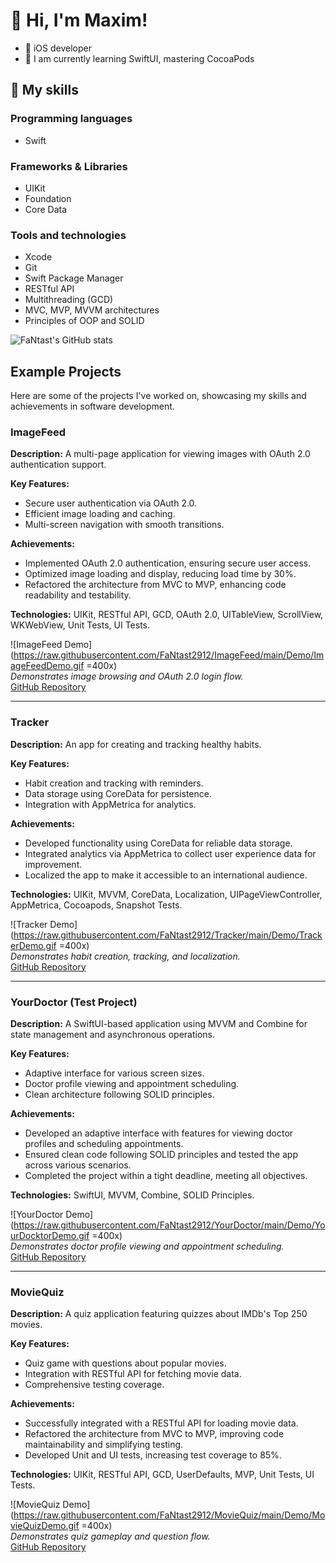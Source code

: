 # 👋 Hi, I'm Maxim!

- 📱 iOS developer
- 💭 I am currently learning SwiftUI, mastering CocoaPods
## 🚀 My skills

### Programming languages

- Swift
### Frameworks & Libraries

- UIKit
- Foundation
- Core Data
### Tools and technologies

- Xcode
- Git
- Swift Package Manager
- RESTful API
- Multithreading (GCD)
- MVC, MVP, MVVM architectures
- Principles of OOP and SOLID

![FaNtast's GitHub stats](https://github-readme-stats.vercel.app/api?username=FaNtast2912&show_icons=true&theme=tokyonight)

## Example Projects

Here are some of the projects I've worked on, showcasing my skills and achievements in software development.

### ImageFeed
**Description:** A multi-page application for viewing images with OAuth 2.0 authentication support.

**Key Features:**
- Secure user authentication via OAuth 2.0.
- Efficient image loading and caching.
- Multi-screen navigation with smooth transitions.

**Achievements:**
- Implemented OAuth 2.0 authentication, ensuring secure user access.
- Optimized image loading and display, reducing load time by 30%.
- Refactored the architecture from MVC to MVP, enhancing code readability and testability.

**Technologies:** UIKit, RESTful API, GCD, OAuth 2.0, UITableView, ScrollView, WKWebView, Unit Tests, UI Tests.

![ImageFeed Demo](https://raw.githubusercontent.com/FaNtast2912/ImageFeed/main/Demo/ImageFeedDemo.gif =400x)  
*Demonstrates image browsing and OAuth 2.0 login flow.*  
[GitHub Repository](https://github.com/FaNtast2912/ImageFeed)

---

### Tracker
**Description:** An app for creating and tracking healthy habits.

**Key Features:**
- Habit creation and tracking with reminders.
- Data storage using CoreData for persistence.
- Integration with AppMetrica for analytics.

**Achievements:**
- Developed functionality using CoreData for reliable data storage.
- Integrated analytics via AppMetrica to collect user experience data for improvement.
- Localized the app to make it accessible to an international audience.

**Technologies:** UIKit, MVVM, CoreData, Localization, UIPageViewController, AppMetrica, Cocoapods, Snapshot Tests.

![Tracker Demo](https://raw.githubusercontent.com/FaNtast2912/Tracker/main/Demo/TrackerDemo.gif =400x)  
*Demonstrates habit creation, tracking, and localization.*  
[GitHub Repository](https://github.com/FaNtast2912/Tracker)

---

### YourDoctor (Test Project)
**Description:** A SwiftUI-based application using MVVM and Combine for state management and asynchronous operations.

**Key Features:**
- Adaptive interface for various screen sizes.
- Doctor profile viewing and appointment scheduling.
- Clean architecture following SOLID principles.

**Achievements:**
- Developed an adaptive interface with features for viewing doctor profiles and scheduling appointments.
- Ensured clean code following SOLID principles and tested the app across various scenarios.
- Completed the project within a tight deadline, meeting all objectives.

**Technologies:** SwiftUI, MVVM, Combine, SOLID Principles.

![YourDoctor Demo](https://raw.githubusercontent.com/FaNtast2912/YourDoctor/main/Demo/YourDocktorDemo.gif =400x)  
*Demonstrates doctor profile viewing and appointment scheduling.*  
[GitHub Repository](https://github.com/FaNtast2912/YourDoctor)

---

### MovieQuiz
**Description:** A quiz application featuring quizzes about IMDb's Top 250 movies.

**Key Features:**
- Quiz game with questions about popular movies.
- Integration with RESTful API for fetching movie data.
- Comprehensive testing coverage.

**Achievements:**
- Successfully integrated with a RESTful API for loading movie data.
- Refactored the architecture from MVC to MVP, improving code maintainability and simplifying testing.
- Developed Unit and UI tests, increasing test coverage to 85%.

**Technologies:** UIKit, RESTful API, GCD, UserDefaults, MVP, Unit Tests, UI Tests.

![MovieQuiz Demo](https://raw.githubusercontent.com/FaNtast2912/MovieQuiz/main/Demo/MovieQuizDemo.gif =400x)  
*Demonstrates quiz gameplay and question flow.*  
[GitHub Repository](https://github.com/FaNtast2912/MovieQuiz)
